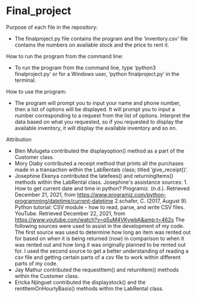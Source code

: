 # Final_project
Purpose of each file in the repository:
- The finalproject.py file contains the program and the ‘inventory.csv’ file contains the numbers on available stock and the price to rent it.

How to run the program from the command line:
- To run the program from the command line, type ‘python3 finalproject.py’ or for a Windows user, ‘python finalproject.py’ in the terminal.

How to use the program:
- The program will prompt you to input your name and phone number, then a list of options will be displayed. It will prompt you to input a number corresponding to a   request from the list of options. Interpret the data based on what you requested, so if you requested to display the available inventory, it will display the      available inventory and so on.

Attribution
- Blen Mulugeta contributed the displayoption() method as a part of the Customer class.
- Mory Diaby contributed a receipt method that prints all the purchases made in a transaction within the LabRentals class; titled ‘give_receipt()’.
- Josephine Ekenya contributed the latefees() and returningItems() methods within the LabRental class.
Josephine's assistance sources: 1. How to get current date and time in python? Programiz. (n.d.). Retrieved December 21, 2021, from https://www.programiz.com/python-programming/datetime/current-datetime 
 2.schafer, C. (2017, August 9). Python tutorial: CSV module - how to read, parse, and write CSV files. YouTube. Retrieved December 22, 2021, from https://www.youtube.com/watch?v=q5uM4VKywbA&amp;t=462s 
 The following sources were used to assist in the development of my code. The first source was used to determine how long an item was rented out for based on when it is being returned (now) in comparison to when it was rented out and how long it was originally planned to be rented out for. I used the second source to get a better understanding of reading a csv file and getting certain parts of a csv file to work within different parts of my code.
- Jay Mathur contributed the requestItem() and returnItem() methods within the Customer class.
- Ericka Njinguet contributed the displaystock() and the rentItemOnHourlyBasis() methods within the LabRental class.
